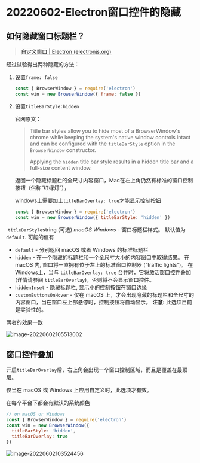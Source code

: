 # 20220602-Electron窗口控件的隐藏



## 如何隐藏窗口标题栏？

> [自定义窗口 | Electron (electronjs.org)](https://www.electronjs.org/zh/docs/latest/tutorial/window-customization#create-frameless-windows)

经过试验得出两种隐藏的方法：

1. 设置`frame: false`

   ```js
   const { BrowserWindow } = require('electron')
   const win = new BrowserWindow({ frame: false })
   ```

2. 设置`titleBarStyle:hidden`

   官网原文：

   > Title bar styles allow you to hide most of a BrowserWindow's chrome while keeping the system's native window controls intact and can be configured with the `titleBarStyle` option in the `BrowserWindow` constructor.
   >
   > Applying the `hidden` title bar style results in a hidden title bar and a full-size content window.

   返回一个隐藏标题栏的全尺寸内容窗口，Mac在左上角仍然有标准的窗口控制按钮（俗称“红绿灯”），

   windows上需要加上`titleBarOverlay: true`才能显示控制按钮

   ```js
   const { BrowserWindow } = require('electron')
   const win = new BrowserWindow({ titleBarStyle: 'hidden' })
   ```

​	`titleBarStyle`string (可选) *macOS* *Windows* - 窗口标题栏样式。 默认值为 `default`. 可能的值有

- `default` - 分别返回 macOS 或者 Windows 的标准标题栏
- `hidden` - 在一个隐藏的标题栏和一个全尺寸大小的内容窗口中取得结果。 在 macOS 内, 窗口将一直拥有位于左上的标准窗口控制器 (“traffic lights”)。 在 Windows上，当与 `titleBarOverlay: true` 合并时，它将激活窗口控件叠加(详情请参阅 `titleBarOverlay`)，否则将不会显示窗口控件。
- `hiddenInset` - 隐藏标题栏, 显示小的控制按钮在窗口边缘
- `customButtonsOnHover` - 仅在 macOS 上，才会出现隐藏的标题栏和全尺寸的内容窗口，当在窗口左上部悬停时，控制按钮将自动显示。 **注意:** 此选项目前是实验性的。

两者的效果一致

![image-20220602105513002](https://s2.loli.net/2022/06/02/EOdky6pSPQtqN4g.png)

## 窗口控件叠加

开启`titleBarOverlay`后，右上角会出现一个窗口控制区域，而且是覆盖在最顶层。

仅当在 macOS 或 Windows 上应用自定义时，此选项才有效。

在每个平台下都会有默认的系统颜色

```js
// on macOS or Windows
const { BrowserWindow } = require('electron')
const win = new BrowserWindow({
  titleBarStyle: 'hidden',
  titleBarOverlay: true
})
```

![image-20220602103524456](https://s2.loli.net/2022/06/02/Ic7PxST95QWk64s.png)